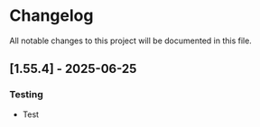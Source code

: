 # Changelog

All notable changes to this project will be documented in this file.

## [1.55.4] - 2025-06-25

### Testing

- Test

<!-- generated by git-cliff -->
